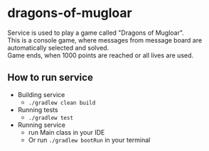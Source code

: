 # dragons-of-mugloar

Service is used to play a game called "Dragons of Mugloar". <br>
This is a console game, where messages from message board are automatically selected and solved.<br>
Game ends, when 1000 points are reached or all lives are used.

## How to run service

* Building service
    * ```./gradlew clean build```
* Running tests
    * ```./gradlew test```
* Running service
    * run Main class in your IDE
    * Or run ```./gradlew bootRun``` in your terminal
